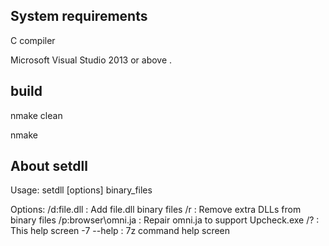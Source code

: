## System requirements

C compiler 

Microsoft Visual Studio 2013 or above .

## build

nmake clean

nmake

## About setdll

Usage:
    setdll [options] binary_files
    
Options:
    /d:file.dll         :        Add file.dll binary files
    /r                  :        Remove extra DLLs from binary files
    /p:browser\omni.ja  :        Repair omni.ja to support Upcheck.exe
    /?                  :        This help screen
    -7 --help           :        7z command help screen
